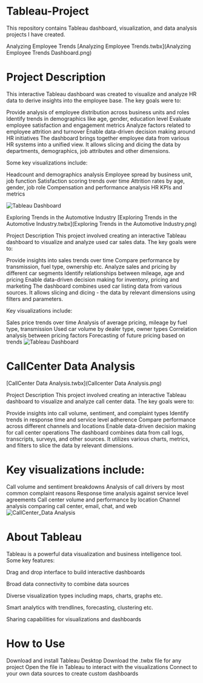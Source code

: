 # Tableau-Project
This repository contains Tableau dashboard, visualization, and data analysis projects I have created.

 Analyzing Employee Trends
[Analyzing Employee Trends.twbx](Analyzing Employee Trends Dashboard.png)

# Project Description
This interactive Tableau dashboard was created to visualize and analyze HR data to derive insights into the employee base. The key goals were to:

Provide analysis of employee distribution across business units and roles
Identify trends in demographics like age, gender, education level
Evaluate employee satisfaction and engagement metrics
Analyze factors related to employee attrition and turnover
Enable data-driven decision making around HR initiatives
The dashboard brings together employee data from various HR systems into a unified view. It allows slicing and dicing the data by departments, demographics, job attributes and other dimensions.

Some key visualizations include:

Headcount and demographics analysis
Employee spread by business unit, job function
Satisfaction scoring trends over time
Attrition rates by age, gender, job role
Compensation and performance analysis
HR KPIs and metrics

![Tableau Dashboard](https://github.com/user-attachments/assets/35b96b30-9c6b-4b15-93cf-5953d3ab14a7)

Exploring Trends in the Automotive Industry
[Exploring Trends in the Automotive Industry.twbx](Exploring Trends in the Automotive Industry.png)

Project Description
This project involved creating an interactive Tableau dashboard to visualize and analyze used car sales data. The key goals were to:

Provide insights into sales trends over time
Compare performance by transmission, fuel type, ownership etc.
Analyze sales and pricing by different car segments
Identify relationships between mileage, age and pricing
Enable data-driven decision making for inventory, pricing and marketing
The dashboard combines used car listing data from various sources. It allows slicing and dicing - the data by relevant dimensions using filters and parameters.

 Key visualizations include:

Sales price trends over time
Analysis of average pricing, mileage by fuel type, transmission
Used car volume by dealer type, owner types
Correlation analysis between pricing factors
Forecasting of future pricing based on trends
![Tableau Dashboard](https://github.com/user-attachments/assets/06c9b131-7c97-4b62-ae81-4f06c6f85dcb)


# CallCenter Data Analysis
[CallCenter Data Analysis.twbx](Callcenter Data Analysis.png)

Project Description
This project involved creating an interactive Tableau dashboard to visualize and analyze call center data. The key goals were to:

Provide insights into call volume, sentiment, and complaint types
Identify trends in response time and service level adherence
Compare performance across different channels and locations
Enable data-driven decision making for call center operations
The dashboard combines data from call logs, transcripts, surveys, and other sources. It utilizes various charts, metrics, and filters to slice the data by relevant dimensions.

# Key visualizations include:

Call volume and sentiment breakdowns
Analysis of call drivers by most common complaint reasons
Response time analysis against service level agreements
Call center volume and performance by location
Channel analysis comparing call center, email, chat, and web
![CallCenter_Data Analysis](https://github.com/user-attachments/assets/214180e4-43aa-46e4-8efc-51e028f3c7aa)


# About Tableau
Tableau is a powerful data visualization and business intelligence tool. Some key features:

Drag and drop interface to build interactive dashboards

Broad data connectivity to combine data sources

Diverse visualization types including maps, charts, graphs etc.

Smart analytics with trendlines, forecasting, clustering etc.

Sharing capabilities for visualizations and dashboards

# How to Use
Download and install Tableau Desktop
Download the .twbx file for any project
Open the file in Tableau to interact with the visualizations
Connect to your own data sources to create custom dashboards
